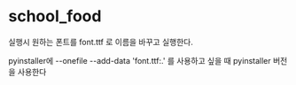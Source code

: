 # school_food

실행시 원하는 폰트를 font.ttf 로 이름을 바꾸고 실행한다.

pyinstaller에 --onefile --add-data 'font.ttf:.' 를 사용하고 싶을 때 pyinstaller 버전을 사용한다
